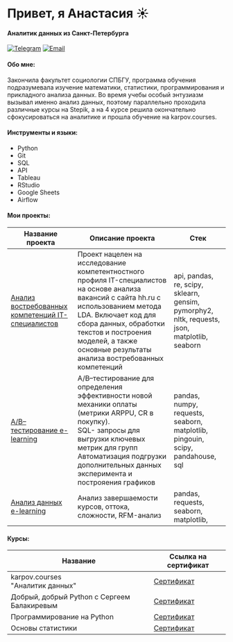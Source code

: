 # Привет, я Анастасия ☀️
#### Аналитик данных из Санкт-Петербурга

[![Telegram](https://img.icons8.com/?size=50&id=63306&format=png&color=000000)](https://t.me/anastakuzz)
[![Email](https://img.icons8.com/?size=50&id=P7UIlhbpWzZm&format=png&color=000000)](mailto:anmegamis@gmail.com)

#### Обо мне:

Закончила факультет социологии СПБГУ, программа обучения подразумевала изучение математики, статистики, программирования
и прикладного анализа данных. Во время учебы особый энтузиазм вызывал именно анализ данных, 
поэтому параллельно проходила различные курсы на Stepik, а на 4 курсе решила
окончательно сфокусироваться на аналитике и прошла обучение на 
karpov.courses. 

#### Инструменты и языки: 

- Python
- Git
- SQL
- API
- Tableau
- RStudio
- Google Sheets
- Airflow

#### Мои проекты: 
| Название проекта                                                                                              | Описание проекта                                                                                                                                                                                                                                     | Стек                                                                           |
|---------------------------------------------------------------------------------------------------------------|------------------------------------------------------------------------------------------------------------------------------------------------------------------------------------------------------------------------------------------------------|--------------------------------------------------------------------------------|
| [Анализ востребованных компетенций IT-специалистов](https://github.com/Anmegamis/demanded_competencies) | Проект нацелен на исследование компетентностного профиля IT-специалистов на основе анализа вакансий с сайта hh.ru с использованием метода LDA. Включает код для сбора данных, обработки текстов и построения моделей, а также основные результаты анализа востребованных компетенций | api, pandas, re, scipy, sklearn, gensim, pymorphy2, nltk, requests, json, matplotlib, seaborn |
| [A/B–тестирование e-learning](https://github.com/Anmegamis/AB_elearning)       | A/B–тестирование для определения эффективности новой механики оплаты (метрики ARPPU, CR в покупку). <br/> SQL- запросы для выгрузки ключевых метрик для групп<br/> Автоматизация подгрузки дополнительных данных эксперимента и построяения графиков | pandas, numpy, requests, seaborn, matplotlib, pingouin, scipy, pandahouse, sql |
| [Анализ данных e-learning](https://github.com/Anmegamis/data_analysis_elearning) | Анализ завершаемости курсов, оттока, сложности, RFM-анализ                                                                                                                                                                                                     | pandas, requests, seaborn, matplotlib,                                         |

#### Курсы:
| Название                                             | Ссылка на сертификат                                                                 |
|------------------------------------------------------|--------------------------------------------------------------------------------------|
| karpov.courses <br/>"Аналитик данных"                | [Сертификат](https://github.com/Anmegamis/Anmegamis/blob/main/a_kuz_diplom.pdf) |
| Добрый, добрый Python с Сергеем Балакиревым          | [Сертификат](https://stepik.org/cert/1599721)                                        |
| Программирование на Python                           | [Сертификат](https://stepik.org/cert/1783270)                                        |
| Основы статистики                                    | [Сертификат](https://stepik.org/cert/1629011)                                        |

